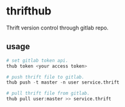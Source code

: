 # thrifthub
Thrift version control through gitlab repo.

## usage

```python
# set gitlab token api.
thub token <your access token>

# push thrift file to gitlab.
thub push -t master -n user service.thrift

# pull thrift file from gitlab.
thub pull user:master >> service.thrift
```
